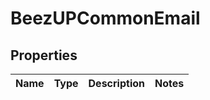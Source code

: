 
# BeezUPCommonEmail

## Properties
Name | Type | Description | Notes
------------ | ------------- | ------------- | -------------



